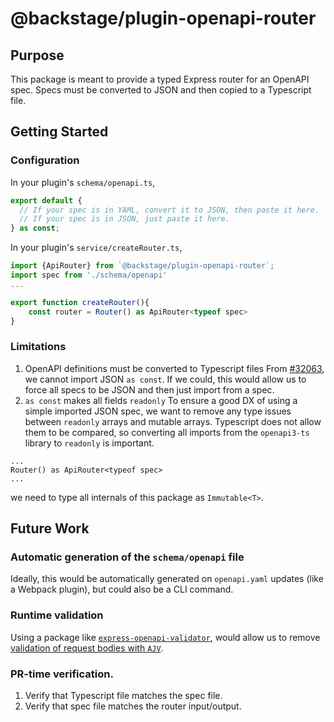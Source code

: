 # @backstage/plugin-openapi-router

## Purpose

This package is meant to provide a typed Express router for an OpenAPI spec. Specs must be converted to JSON and then copied to a Typescript file.

## Getting Started

### Configuration

In your plugin's `schema/openapi.ts`,

```ts
export default {
  // If your spec is in YAML, convert it to JSON, then paste it here.
  // If your spec is in JSON, just paste it here.
} as const;
```

In your plugin's `service/createRouter.ts`,

```ts
import {ApiRouter} from `@backstage/plugin-openapi-router`;
import spec from './schema/openapi'
...

export function createRouter(){
    const router = Router() as ApiRouter<typeof spec>
}
```

### Limitations

1. OpenAPI definitions must be converted to Typescript files
   From [#32063](https://github.com/microsoft/TypeScript/issues/32063), we cannot import JSON `as const`. If we could, this would allow us to force all specs to be JSON and then just import from a spec.
2. `as const` makes all fields `readonly`
   To ensure a good DX of using a simple imported JSON spec, we want to remove any type issues between `readonly` arrays and mutable arrays. Typescript does not allow them to be compared, so converting all imports from the `openapi3-ts` library to `readonly` is important.

```tsx
...
Router() as ApiRouter<typeof spec>
...
```

we need to type all internals of this package as `Immutable<T>`.

## Future Work

### Automatic generation of the `schema/openapi` file

Ideally, this would be automatically generated on `openapi.yaml` updates (like a Webpack plugin), but could also be a CLI command.

### Runtime validation

Using a package like [`express-openapi-validator`](https://www.npmjs.com/package/express-openapi-validator), would allow us to remove [validation of request bodies with `AJV`](https://github.com/backstage/backstage/blob/master/plugins/catalog-backend/src/service/util.ts#L58).

### PR-time verification.

1. Verify that Typescript file matches the spec file.
2. Verify that spec file matches the router input/output.
